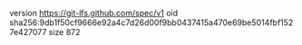 version https://git-lfs.github.com/spec/v1
oid sha256:9db1f50cf9666e92a4c7d26d00f9bb0437415a470e69be5014fbf1527e427077
size 872
